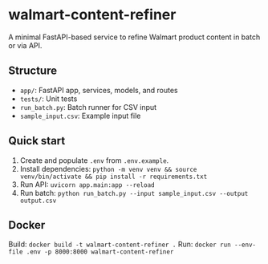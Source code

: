 # walmart-content-refiner

A minimal FastAPI-based service to refine Walmart product content in batch or via API.

## Structure
- `app/`: FastAPI app, services, models, and routes
- `tests/`: Unit tests
- `run_batch.py`: Batch runner for CSV input
- `sample_input.csv`: Example input file

## Quick start
1. Create and populate `.env` from `.env.example`.
2. Install dependencies: `python -m venv venv && source venv/bin/activate && pip install -r requirements.txt`
3. Run API: `uvicorn app.main:app --reload`
4. Run batch: `python run_batch.py --input sample_input.csv --output output.csv`

## Docker
Build: `docker build -t walmart-content-refiner .`
Run: `docker run --env-file .env -p 8000:8000 walmart-content-refiner`
